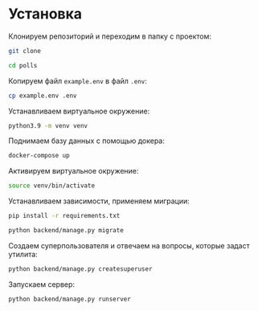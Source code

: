 # Установка
Клонируем репозиторий и переходим в папку с проектом:
```bash
git clone 

cd polls
```

Копируем файл `example.env` в файл `.env`:

```bash
cp example.env .env
```

Устанавливаем виртуальное окружение:

```bash
python3.9 -m venv venv
```

Поднимаем базу данных с помощью докера:

```bash
docker-compose up
```

Активируем виртуальное окружение:

```bash
source venv/bin/activate
```

Устанавливаем зависимости, применяем миграции:

```bash
pip install -r requirements.txt

python backend/manage.py migrate
```

Создаем суперпользователя и отвечаем на вопросы, которые задаст утилита:

```bash
python backend/manage.py createsuperuser
```

Запускаем сервер:

```bash
python backend/manage.py runserver
```